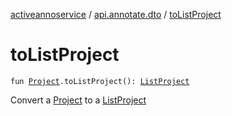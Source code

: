 [activeannoservice](../index.md) / [api.annotate.dto](index.md) / [toListProject](./to-list-project.md)

# toListProject

`fun `[`Project`](../project/-project/index.md)`.toListProject(): `[`ListProject`](-list-project/index.md)

Convert a [Project](../project/-project/index.md) to a [ListProject](-list-project/index.md)

